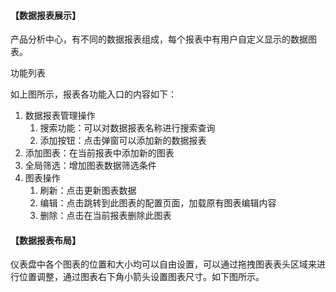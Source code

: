 #### **【数据报表展示】**

产品分析中心，有不同的数据报表组成，每个报表中有用户自定义显示的数据图表。

功能列表

如上图所示，报表各功能入口的内容如下：

1. 数据报表管理操作
   1. 搜索功能：可以对数据报表名称进行搜索查询
   2. 添加按钮：点击弹窗可以添加新的数据报表
2. 添加图表：在当前报表中添加新的图表
3. 全局筛选：增加图表数据筛选条件
4. 图表操作
   1. 刷新：点击更新图表数据
   2. 编辑：点击跳转到此图表的配置页面，加载原有图表编辑内容
   3. 删除：点击在当前报表删除此图表

#### **【数据报表布局】**

仪表盘中各个图表的位置和大小均可以自由设置，可以通过拖拽图表表头区域来进行位置调整，通过图表右下角小箭头设置图表尺寸。如下图所示。

